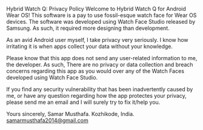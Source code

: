 Hybrid Watch Q: Privacy Policy Welcome to Hybrid Watch Q for Android Wear OS! This software is a pay to use fossil-esque watch face for Wear OS devices. The software was developed using Watch Face Studio released by Samsung. As such, it required more designing than development.

As an avid Android user myself, I take privacy very seriously. I know how irritating it is when apps collect your data without your knowledge.

Please know that this app does not send any user-related information to me, the developer. As such, There are no privacy or data collection and breach concerns regarding this app as you would over any of the Watch Faces developed using Watch Face Studio.

If you find any security vulnerability that has been inadvertently caused by me, or have any question regarding how the app protectes your privacy, please send me an email and I will surely try to fix it/help you.

Yours sincerely, Samar Musthafa. Kozhikode, India. samarmusthafa2014@gmail.com
